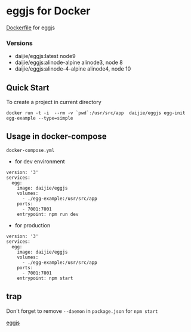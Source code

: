 # eggjs for Docker
[Dockerfile](https://hub.docker.com/r/daijie/eggjs/~/dockerfile/) for eggjs

### Versions
- daijie/eggjs:latest
    node9
- daijie/eggjs:alinode-alpine
    alinode3, node 8
- daijie/eggjs:alinode-4-alpine
    alinode4, node 10

## Quick Start
To create a project in current directory

```docker run -t -i  --rm -v `pwd`:/usr/src/app  daijie/eggjs egg-init egg-example --type=simple```

## Usage in docker-compose
`docker-compose.yml`

- for dev environment

```
version: '3'
services:
  egg:
    image: daijie/eggjs
    volumes:
      - ./egg-example:/usr/src/app
    ports: 
      - 7001:7001
    entrypoint: npm run dev
```

- for production

```
version: '3'
services:
  egg:
    image: daijie/eggjs
    volumes:
      - ./egg-example:/usr/src/app
    ports: 
      - 7001:7001
    entrypoint: npm start
```

## trap
Don't forget to remove `--daemon` in `package.json` for `npm start`


[eggjs](https://eggjs.org/)
